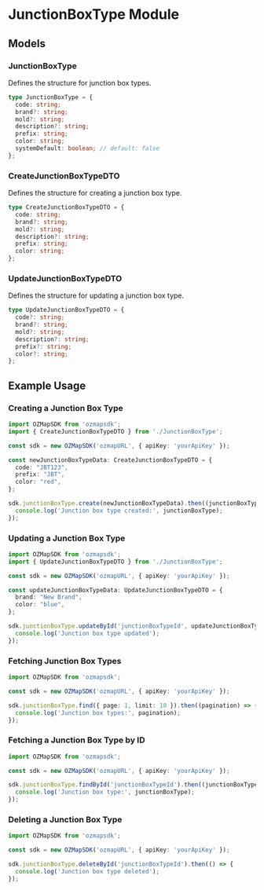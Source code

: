 # JunctionBoxType Module

## Models

### JunctionBoxType

Defines the structure for junction box types.

```typescript
type JunctionBoxType = {
  code: string;
  brand?: string;
  mold?: string;
  description?: string;
  prefix: string;
  color: string;
  systemDefault: boolean; // default: false
};
```

### CreateJunctionBoxTypeDTO

Defines the structure for creating a junction box type.

```typescript
type CreateJunctionBoxTypeDTO = {
  code: string;
  brand?: string;
  mold?: string;
  description?: string;
  prefix: string;
  color: string;
};
```

### UpdateJunctionBoxTypeDTO

Defines the structure for updating a junction box type.

```typescript
type UpdateJunctionBoxTypeDTO = {
  code?: string;
  brand?: string;
  mold?: string;
  description?: string;
  prefix?: string;
  color?: string;
};
```

## Example Usage

### Creating a Junction Box Type

```typescript
import OZMapSDK from 'ozmapsdk';
import { CreateJunctionBoxTypeDTO } from './JunctionBoxType';

const sdk = new OZMapSDK('ozmapURL', { apiKey: 'yourApiKey' });

const newJunctionBoxTypeData: CreateJunctionBoxTypeDTO = {
  code: "JBT123",
  prefix: "JBT",
  color: "red",
};

sdk.junctionBoxType.create(newJunctionBoxTypeData).then((junctionBoxType) => {
  console.log('Junction box type created:', junctionBoxType);
});
```

### Updating a Junction Box Type

```typescript
import OZMapSDK from 'ozmapsdk';
import { UpdateJunctionBoxTypeDTO } from './JunctionBoxType';

const sdk = new OZMapSDK('ozmapURL', { apiKey: 'yourApiKey' });

const updateJunctionBoxTypeData: UpdateJunctionBoxTypeDTO = {
  brand: "New Brand",
  color: "blue",
};

sdk.junctionBoxType.updateById('junctionBoxTypeId', updateJunctionBoxTypeData).then(() => {
  console.log('Junction box type updated');
});
```

### Fetching Junction Box Types

```typescript
import OZMapSDK from 'ozmapsdk';

const sdk = new OZMapSDK('ozmapURL', { apiKey: 'yourApiKey' });

sdk.junctionBoxType.find({ page: 1, limit: 10 }).then((pagination) => {
  console.log('Junction box types:', pagination);
});
```

### Fetching a Junction Box Type by ID

```typescript
import OZMapSDK from 'ozmapsdk';

const sdk = new OZMapSDK('ozmapURL', { apiKey: 'yourApiKey' });

sdk.junctionBoxType.findById('junctionBoxTypeId').then((junctionBoxType) => {
  console.log('Junction box type:', junctionBoxType);
});
```

### Deleting a Junction Box Type

```typescript
import OZMapSDK from 'ozmapsdk';

const sdk = new OZMapSDK('ozmapURL', { apiKey: 'yourApiKey' });

sdk.junctionBoxType.deleteById('junctionBoxTypeId').then(() => {
  console.log('Junction box type deleted');
});
```